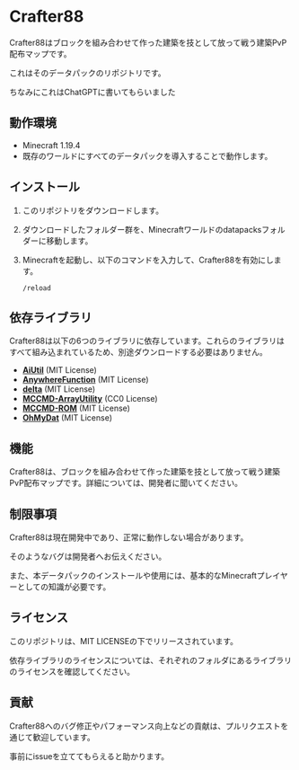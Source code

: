 # **Crafter88**

Crafter88はブロックを組み合わせて作った建築を技として放って戦う建築PvP配布マップです。

これはそのデータパックのリポジトリです。

ちなみにこれはChatGPTに書いてもらいました

## **動作環境**

- Minecraft 1.19.4
- 既存のワールドにすべてのデータパックを導入することで動作します。

## **インストール**

1. このリポジトリをダウンロードします。
2. ダウンロードしたフォルダー群を、Minecraftワールドのdatapacksフォルダーに移動します。
3. Minecraftを起動し、以下のコマンドを入力して、Crafter88を有効にします。
    
    ```
    /reload
    ```

## **依存ライブラリ**

Crafter88は以下の6つのライブラリに依存しています。これらのライブラリはすべて組み込まれているため、別途ダウンロードする必要はありません。

- **[AiUtil](https://github.com/Ai-Akaishi/AiUtil)** (MIT License)
- **[AnywhereFunction](https://github.com/Ai-Akaishi/AnywhereFunction)** (MIT License)
- **[delta](https://github.com/BigPapi13/delta)** (MIT License)
- **[MCCMD-ArrayUtility](https://github.com/ChenCMD/MCCMD-ArrayUtility)** (CC0 License)
- **[MCCMD-ROM](https://github.com/ChenCMD/MCCMD-ROM)** (MIT License)
- **[OhMyDat](https://github.com/Ai-Akaishi/OhMyDat)** (MIT License)

## **機能**

Crafter88は、ブロックを組み合わせて作った建築を技として放って戦う建築PvP配布マップです。詳細については、開発者に聞いてください。

## **制限事項**

Crafter88は現在開発中であり、正常に動作しない場合があります。

そのようなバグは開発者へお伝えください。

また、本データパックのインストールや使用には、基本的なMinecraftプレイヤーとしての知識が必要です。

## **ライセンス**

このリポジトリは、MIT LICENSEの下でリリースされています。

依存ライブラリのライセンスについては、それぞれのフォルダにあるライブラリのライセンスを確認してください。

## **貢献**

Crafter88へのバグ修正やパフォーマンス向上などの貢献は、プルリクエストを通じて歓迎しています。

事前にissueを立ててもらえると助かります。
